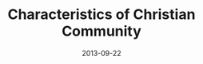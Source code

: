 ---
title: "Characteristics of Christian Community"
speaker: "Barry Gin"
date: "2013-09-22"
sermonUrl: "//35.190.93.184/sermons/20130922_sunday_pastor_barry_characteristics_of_christian_community.mp3"
---